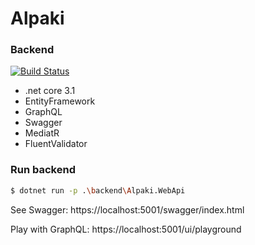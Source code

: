 # Alpaki

### Backend
[![Build Status](https://travis-ci.org/arborQ/Alpaki.svg?branch=master?branch=master)](https://travis-ci.org/github/arborQ/Alpaki)

* .net core 3.1
* EntityFramework
* GraphQL
* Swagger
* MediatR
* FluentValidator

### Run backend

```sh
$ dotnet run -p .\backend\Alpaki.WebApi
```
See Swagger:
https://localhost:5001/swagger/index.html

Play with GraphQL:
https://localhost:5001/ui/playground